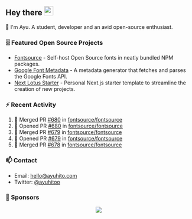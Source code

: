 ## Hey there <img src="https://media.giphy.com/media/hvRJCLFzcasrR4ia7z/giphy.gif" width="25" height="25">

📝 I'm Ayu. A student, developer and an avid open-source enthusiast.

### 🗄 Featured Open Source Projects

- [Fontsource](https://github.com/fontsource/fontsource) - Self-host Open Source fonts in neatly bundled NPM packages.
- [Google Font Metadata](https://github.com/fontsource/google-font-metadata) - A metadata generator that fetches and parses the Google Fonts API.
- [Next Lotus Starter](https://github.com/DecliningLotus/next-lotus-starter) - Personal Next.js starter template to streamline the creation of new projects.

### ⚡ Recent Activity

<!--START_SECTION:activity-->

1. 🎉 Merged PR [#680](https://github.com/fontsource/fontsource/pull/680) in [fontsource/fontsource](https://github.com/fontsource/fontsource)
2. 💪 Opened PR [#680](https://github.com/fontsource/fontsource/pull/680) in [fontsource/fontsource](https://github.com/fontsource/fontsource)
3. 🎉 Merged PR [#679](https://github.com/fontsource/fontsource/pull/679) in [fontsource/fontsource](https://github.com/fontsource/fontsource)
4. 💪 Opened PR [#679](https://github.com/fontsource/fontsource/pull/679) in [fontsource/fontsource](https://github.com/fontsource/fontsource)
5. 🎉 Merged PR [#678](https://github.com/fontsource/fontsource/pull/678) in [fontsource/fontsource](https://github.com/fontsource/fontsource)
<!--END_SECTION:activity-->

### 📫 Contact

- Email: hello@ayuhito.com
- Twitter: [@ayuhitoo](https://twitter.com/ayuhitoo)

### :sparkling_heart: Sponsors

<p align="center">
  <a href="https://cdn.jsdelivr.net/gh/ayuhito/ayuhito/sponsors.svg">
    <img src='https://cdn.jsdelivr.net/gh/ayuhito/ayuhito/sponsors.svg'/>
  </a>
</p>
